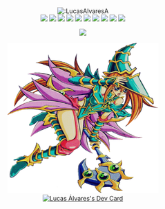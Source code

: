 # <div align="center">

<div align="center">
    <img src="https://count.getloli.com/get/@:LucasAlvaresA" alt=":LucasAlvaresA" />
 </div>
    
<div align="center">   
    
  <img src="https://img.shields.io/static/v1?label=&message=REACT.js&style=for-the-badge&logo=react&color=21265f" />
  <img src="https://img.shields.io/badge/next.js-21265f?style=for-the-badge&logo=nextdotjs&logoColor=FFFFFF" />
  <img src="https://img.shields.io/static/v1?label=&message=REDUX&style=for-the-badge&logo=redux&color=21265f" />    
  <img src="https://img.shields.io/static/v1?label=&message=JAVASCRIPT&style=for-the-badge&logo=javascript&color=21265f" />
  <img src="https://img.shields.io/static/v1?label=&message=TYPESCRIPT&style=for-the-badge&logo=typescript&color=21265f" />
  <img src="https://img.shields.io/badge/styled--components-21265f?style=for-the-badge&logo=styled-components&logoColor=DB7093" />
  <img src="https://img.shields.io/badge/Material%20UI-21265f?style=for-the-badge&logo=mui&logoColor=007FFF" />
  <img src="https://img.shields.io/badge/Bootstrap-21265f?style=for-the-badge&logo=bootstrap&logoColor=563D7C" />
  <img src="https://img.shields.io/badge/Ant%20Design-21265f?style=for-the-badge&logo=antdesign&logoColor=1890FF" />
  <img src="https://img.shields.io/badge/Unity-21265f?style=for-the-badge&logo=unity&logoColor=000000" />

</div>   
    
<p align="center">
    <img src="http://github-readme-streak-stats.herokuapp.com/?user=LucasAlvaresA&hide_border=true&background=00000000&border=21265f&stroke=21265f&ring=21265f&fire=21265f&currStreakNum=21265f&sideNums=21265f&currStreakLabel=21265f&sideLabels=21265f&dates=21265f)](https://git.io/streak-stats"  width="390"/>
<!--     <img src="https://github-readme-stats.vercel.app/api?username=LucasAlvaresA&count_private=true&title_color=21265f&text_color=21265f&icon_color=21265f&border_color=21265f&bg_color=ffffff00&hide_border=true"  width="390" /> -->
</p>
 
<div align="center">
  <div>
   <img alt="code" src="./src/magicianGirlLeft.png" width="350px" height="350px"/>
    <a href="https://app.daily.dev/LucasAlvares"><img src="https://api.daily.dev/devcards/997d93ae6cf9426e993fb2a0b7c4656d.png?r=wkm" width="250" alt="Lucas Álvares's Dev Card"/> 
  </div>
</div>
</div>
